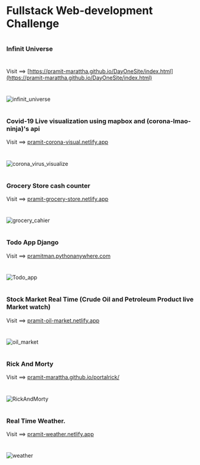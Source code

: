 # Fullstack Web-development Challenge
#
### Infinit Universe
#
Visit ==> [https://pramit-marattha.github.io/DayOneSite/index.html](https://pramit-marattha.github.io/DayOneSite/index.html)
#
![infinit_universe](https://user-images.githubusercontent.com/37651620/79695626-abaaee00-8297-11ea-9595-94a3b8d70c82.gif)

#
#

### Covid-19 Live visualization using mapbox and (corona-lmao-ninja)'s api
Visit ==> [pramit-corona-visual.netlify.app](https://pramit-corona-visual.netlify.app/)
#
![corona_virus_visualize](https://user-images.githubusercontent.com/37651620/79695953-77383180-8299-11ea-80fd-4da27e39999a.gif)

#
#

### Grocery Store cash counter  
Visit ==> [pramit-grocery-store.netlify.app](https://pramit-grocery-store.netlify.app/)
#
![grocery_cahier](https://user-images.githubusercontent.com/37651620/79696198-e6625580-829a-11ea-8081-bd9a1a73d5f5.gif)

#
#
### Todo App Django  
Visit ==> [pramitman.pythonanywhere.com](http://pramitman.pythonanywhere.com/)
#
![Todo_app](https://user-images.githubusercontent.com/37651620/79892234-f2c4ea80-8421-11ea-83ab-db048c6e1554.gif)

#
#
### Stock Market Real Time (Crude Oil and Petroleum Product live Market watch)  
Visit ==> [pramit-oil-market.netlify.app](https://pramit-oil-market.netlify.app/)
#
![oil_market](https://user-images.githubusercontent.com/37651620/79891451-b93faf80-8420-11ea-913c-dd65d9a62eb2.gif)
#
#
### Rick And Morty
Visit ==> [pramit-marattha.github.io/portalrick/](https://pramit-marattha.github.io/portalrick/)
#
![RickAndMorty](https://user-images.githubusercontent.com/37651620/80062565-c8734a00-8553-11ea-9435-b36808f69568.gif)
#
#
### Real Time Weather.
Visit ==> [pramit-weather.netlify.app](https://pramit-weather.netlify.app/)
#
![weather](https://user-images.githubusercontent.com/37651620/80062556-c610f000-8553-11ea-9bef-431fcf998eb3.gif)
